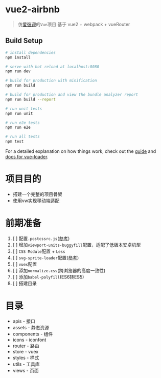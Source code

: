 # vue2-airbnb

> 仿[爱彼迎](https://www.airbnb.cn/)的`Vue`项目
> 基于 vue2 + webpack + vueRouter

## Build Setup

``` bash
# install dependencies
npm install

# serve with hot reload at localhost:8080
npm run dev

# build for production with minification
npm run build

# build for production and view the bundle analyzer report
npm run build --report

# run unit tests
npm run unit

# run e2e tests
npm run e2e

# run all tests
npm test
```

For a detailed explanation on how things work, check out the [guide](http://vuejs-templates.github.io/webpack/) and [docs for vue-loader](http://vuejs.github.io/vue-loader).

# 项目目的
* 搭建一个完整的项目骨架
* 使用vw实现移动端适配

# 前期准备
1. [ ] 配置`.postcssrc.js`([参考](https://segmentfault.com/a/1190000014185590#articleHeader8))
2. [ ] 增加`viewport-units-buggyfill`配置，适配了低版本安卓机型
3. [ ] `CSS Module`配置 + `Less`
4. [ ] `svg-sprite-loader`配置([参考](https://www.jianshu.com/p/4a03e297c2f0))
5. [ ] `vuex`配置
6. [ ] 添加`normalize.css`(跨浏览器的高度一致性)
7. [ ] 添加`babel-polyfill`(ES6转ES5)
8. [ ] 搭建目录

# 目录
* apis - 接口
* assets - 静态资源
* components - 组件
* icons - iconfont
* router - 路由
* store - vuex
* styles - 样式
* utils - 工具库
* views - 页面